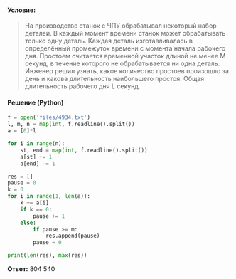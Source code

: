 #### Условие:
> На производстве станок с ЧПУ обрабатывал некоторый набор деталей. В каждый момент времени станок может обрабатывать только одну деталь. Каждая деталь изготавливалась в определённый промежуток времени с момента начала рабочего дня. Простоем считается временной участок длиной не менее M секунд, в течение которого не обрабатывается ни одна деталь. Инженер решил узнать, какое количество простоев произошло за день и какова длительность наибольшего простоя. Общая длительность рабочего дня L секунд.

#### Решение (Python)
```python
f = open('files/4934.txt')
l, m, n = map(int, f.readline().split())
a = [0]*l

for i in range(n):
    st, end = map(int, f.readline().split())
    a[st] += 1
    a[end] -= 1

res = []
pause = 0
k = 0
for i in range(1, len(a)):
    k += a[i]
    if k == 0:
        pause += 1
    else:
        if pause >= m:
            res.append(pause)
        pause = 0

print(len(res), max(res))
```

**Ответ:** 804 540
